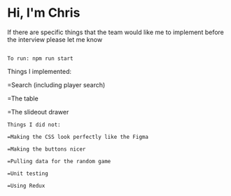 # Hi, I'm Chris

If there are specific things that the team would like me to implement before the interview please let me know
~~~~~~~~~~~~

To run: npm run start
~~~~~~~~~~~~
 
Things I implemented: 

=Search (including player search)

=The table

=The slideout drawer

~~~~~~~~~~~~
Things I did not:

=Making the CSS look perfectly like the Figma

=Making the buttons nicer

=Pulling data for the random game

=Unit testing

=Using Redux
